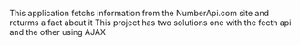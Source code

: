 This application fetchs information from the 
NumberApi.com site and returms a fact about it
This project has two solutions one with the fecth api
and the other using AJAX

